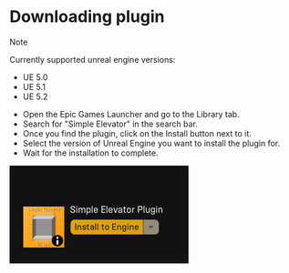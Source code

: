 # Downloading plugin

>[!Note]
>Currently supported unreal engine versions:
> - UE 5.0
> - UE 5.1
> - UE 5.2

- Open the Epic Games Launcher and go to the Library tab.
- Search for "Simple Elevator" in the search bar.
- Once you find the plugin, click on the Install button next to it.
- Select the version of Unreal Engine you want to install the plugin for.
- Wait for the installation to complete.


![LL](../img/EpicGamesLauncher_QxKA1vl7Sr.png)